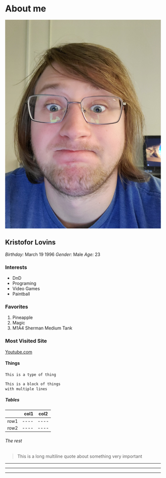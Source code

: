 # About me

![My Face](https://github.com/lovinskr/Tech-Writing/blob/master/face.jpg)


## **Kristofor Lovins**
*Birthday:* March 19 1996
*Gender:* Male
*Age:* 23

### Interests

  * DnD
  * Programing
  * Video Games
  * Paintball

### Favorites

  1. Pineapple
  2. Magic
  3. M1A4 Sherman Medium Tank

### Most Visited Site
[Youtube.com](https://www.youtube.com)


#### Things
`This is a type of thing`

```
This is a block of things
with multiple lines
```

##### Tables
|    |col1|col2|
|----|----:|:----:|
|row1|----|----|
|row2|----|----|

###### The rest
> This is a long multiline quote
> about something very important

---
***
___

<a href="https://www.youtube.com/watch?v=IJl3Q9OakMg" alt="This is alt text" />
